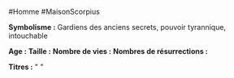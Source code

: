 #Homme #MaisonScorpius

**Symbolisme :** Gardiens des anciens secrets, pouvoir tyrannique, intouchable

**Age :**
**Taille :**
**Nombre de vies :**
**Nombres de résurrections :**

**Titres :** 
"
"

